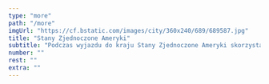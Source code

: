 ```yaml
---
type: "more"
path: "/more"
imgUrl: "https://cf.bstatic.com/images/city/360x240/689/689587.jpg"
title: "Stany Zjednoczone Ameryki"
subtitle: "Podczas wyjazdu do kraju Stany Zjednoczone Ameryki skorzystaj z atrakcji takich, jak: relaks, restauracje i zakupy!"
number: ""
rest: "" 
extra: ""
---
```

